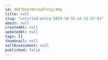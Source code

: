 ```yaml
---
id: 4KETQxErNYJoqPlVJyj4Hq
title: null
slug: "untitled-entry-2023-10-31-at-11-27-51"
about: null
createdAt: null
updatedAt: null
tags: []
thumbnail: null
selfAssessment: null
published: false
---
```


